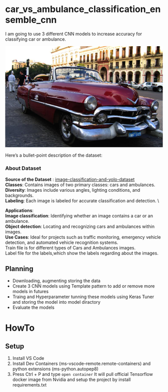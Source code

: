 # car_vs_ambulance_classification_ensemble_cnn
I am going to use 3 different CNN models to increase accuracy for classifying car or ambulance.

![](resources/0a1cfb999655af56.jpg)

Here’s a bullet-point description of the dataset:

### About Dataset
**Source of the Dataset** : [image-classification-and-yolo-dataset](https://www.kaggle.com/datasets/amansingh0000000/image-classification-and-yolo-dataset/data) \
**Classes**: Contains images of two primary classes: cars and ambulances. \
**Diversity**: Images include various angles, lighting conditions, and backgrounds.  \
**Labeling**: Each image is labeled for accurate classification and detection. \

**Applications**: \
**Image classification**: Identifying whether an image contains a car or an ambulance. \
**Object detection**: Locating and recognizing cars and ambulances within images. \
**Use Cases**: Ideal for projects such as traffic monitoring, emergency vehicle detection, and automated vehicle recognition systems. \
               Train file is for different types of Cars and Ambulances images. \
               Label file for the labels,which show the labels regarding about the images. 


## Planning
* Downloading, augmenting storing the data 
* Create 3 CNN models using Template pattern to add or remove more models in futures
* Traing and Hyperparameter tunning these models using Keras Tuner and storing the model into model diractory
* Evaluate the models


# HowTo
## Setup
1. Install VS Code 
2. Install Dev Containers (ms-vscode-remote.remote-containers) and python extensions (ms-python.autopep8)
3. Press Ctrl + P and type `open container`
    It will pull official Tensorflow docker image from Nvidia and setup the project by install requirements.txt
